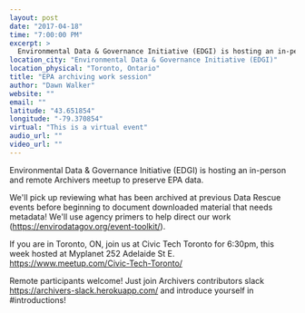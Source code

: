 ```yaml
---
layout: post
date: "2017-04-18"
time: "7:00:00 PM"
excerpt: >
  Environmental Data & Governance Initiative (EDGI) is hosting an in-person and remote Archivers meetup to preserve EPA data...
location_city: "Environmental Data & Governance Initiative (EDGI)"
location_physical: "Toronto, Ontario"
title: "EPA archiving work session"
author: "Dawn Walker"
website: ""
email: ""
latitude: "43.651854"
longitude: "-79.370854"
virtual: "This is a virtual event"
audio_url: ""
video_url: ""
---
```


Environmental Data & Governance Initiative (EDGI) is hosting an in-person and remote Archivers meetup to preserve EPA data.

We'll pick up reviewing what has been archived at previous Data Rescue events before beginning to document downloaded material that needs metadata! We'll use agency primers to help direct our work (https://envirodatagov.org/event-toolkit/).

If you are in Toronto, ON, join us at Civic Tech Toronto for 6:30pm, this week hosted at Myplanet  252 Adelaide St E. 
https://www.meetup.com/Civic-Tech-Toronto/

Remote participants welcome! Just join Archivers contributors slack https://archivers-slack.herokuapp.com/ and introduce yourself in #introductions!
